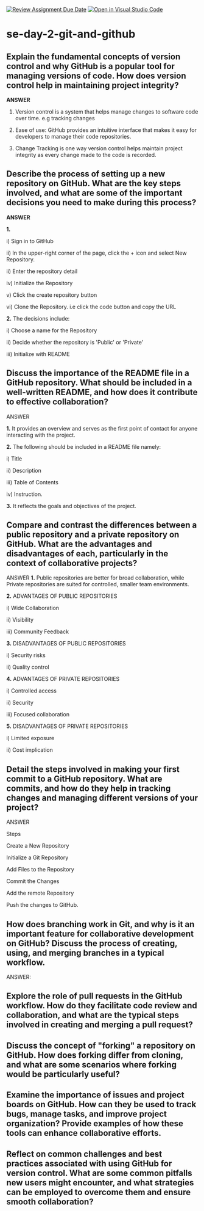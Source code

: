 [![Review Assignment Due Date](https://classroom.github.com/assets/deadline-readme-button-22041afd0340ce965d47ae6ef1cefeee28c7c493a6346c4f15d667ab976d596c.svg)](https://classroom.github.com/a/8wgCKhpZ)
[![Open in Visual Studio Code](https://classroom.github.com/assets/open-in-vscode-2e0aaae1b6195c2367325f4f02e2d04e9abb55f0b24a779b69b11b9e10269abc.svg)](https://classroom.github.com/online_ide?assignment_repo_id=16128462&assignment_repo_type=AssignmentRepo)
# se-day-2-git-and-github
## Explain the fundamental concepts of version control and why GitHub is a popular tool for managing versions of code. How does version control help in maintaining project integrity?
**ANSWER**

1. Version control is a system that helps manage changes to software code over time. e.g tracking changes

2. Ease of use: GitHub provides an intuitive interface that makes it easy for developers to manage their code repositories.

3. Change Tracking is one way version control helps maintain project integrity as every change made to the code is recorded.

## Describe the process of setting up a new repository on GitHub. What are the key steps involved, and what are some of the important decisions you need to make during this process?
**ANSWER**

**1.** 

i) Sign in to GitHub
   
ii) In the upper-right corner of the page, click the + icon and select New Repository.

ii) Enter the repository detail

iv) Initialize the Repository

v) Click the create repository button

vi) Clone the Repository. i.e click the code button and copy the URL

**2.** The decisions include:

i) Choose a name for the Repository

ii) Decide whether the repository is 'Public' or 'Private'

iii) Initialize with README




## Discuss the importance of the README file in a GitHub repository. What should be included in a well-written README, and how does it contribute to effective collaboration?
ANSWER

**1.** It provides an overview and serves as the first point of contact for anyone interacting with the project.

**2.** The following should be included in a README file namely:

i) Title

ii) Description

iii) Table of Contents

iv) Instruction.

**3.** It reflects the goals and objectives of the project.

## Compare and contrast the differences between a public repository and a private repository on GitHub. What are the advantages and disadvantages of each, particularly in the context of collaborative projects?

ANSWER
**1.** Public repositories are better for broad collaboration, while Private repositories are suited for controlled, smaller team environments.

**2.** ADVANTAGES OF PUBLIC REPOSITORIES

i) Wide Collaboration

ii) Visibility

iii) Community Feedback

**3.** DISADVANTAGES OF PUBLIC REPOSITORIES
 
 i) Security risks
 
 ii) Quality control

 **4.** ADVANTAGES OF PRIVATE REPOSITORIES

 i) Controlled access
 
 ii) Security
 
 iii) Focused collaboration

 **5.** DISADVANTAGES OF PRIVATE REPOSITORIES

 i) Limited exposure

 ii) Cost implication

## Detail the steps involved in making your first commit to a GitHub repository. What are commits, and how do they help in tracking changes and managing different versions of your project?
ANSWER

Steps

Create a New Repository

Initialize a Git Repository

Add Files to the Repository

Commit the Changes

Add the remote Repository

Push the changes to GitHub.

## How does branching work in Git, and why is it an important feature for collaborative development on GitHub? Discuss the process of creating, using, and merging branches in a typical workflow.
ANSWER:  


## Explore the role of pull requests in the GitHub workflow. How do they facilitate code review and collaboration, and what are the typical steps involved in creating and merging a pull request?

## Discuss the concept of "forking" a repository on GitHub. How does forking differ from cloning, and what are some scenarios where forking would be particularly useful?

## Examine the importance of issues and project boards on GitHub. How can they be used to track bugs, manage tasks, and improve project organization? Provide examples of how these tools can enhance collaborative efforts.

## Reflect on common challenges and best practices associated with using GitHub for version control. What are some common pitfalls new users might encounter, and what strategies can be employed to overcome them and ensure smooth collaboration?
